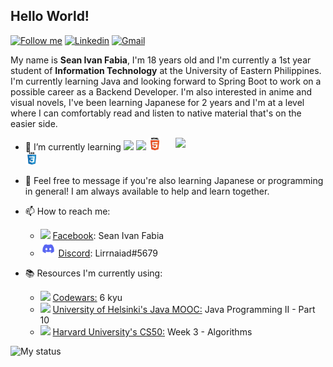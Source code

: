 ## Hello World!

[<img src="https://img.shields.io/github/followers/lirrnaiad?label=follow&style=social" height="22" title="Follow me" />](https://github.com/lirrnaiad)
[![Linkedin](https://img.shields.io/badge/-LinkedIn-blue?style=flat&logo=Linkedin&logoColor=white)](https://www.linkedin.com/in/sean-ivan-fabia-1804bb243/)
[![Gmail](https://img.shields.io/badge/-Gmail-c14438?style=flat&logo=Gmail&logoColor=white)](mailto:seanivanfabia@gmail.com)


My name is **Sean Ivan Fabia**, I'm 18 years old and I'm currently a 1st year student of **Information Technology** at the University of Eastern Philippines.
I'm currently learning Java and looking forward to Spring Boot to work on a possible career as a Backend Developer.
I'm also interested in anime and visual novels, I've been learning Japanese for 2 years and I'm at a level where I can comfortably read and listen to native material that's on the easier side.

<img align= "right" width= "240" src= "https://pa1.narvii.com/6580/8098c6e9207376889eeb0532d9f5a0723c4d73f5_hq.gif"/>


- 🌱 I’m currently learning <code><img height="20" src="https://cdn.jsdelivr.net/gh/devicons/devicon/icons/java/java-original.svg"></code> 
<code><img height="20" src="https://cdn.jsdelivr.net/gh/devicons/devicon/icons/android/android-plain.svg"></code>
<code><img height="20" src="https://raw.githubusercontent.com/github/explore/80688e429a7d4ef2fca1e82350fe8e3517d3494d/topics/html/html.png"></code>
<code><img height="20" src="https://raw.githubusercontent.com/github/explore/80688e429a7d4ef2fca1e82350fe8e3517d3494d/topics/css/css.png"></code>

- 💬 Feel free to message if you're also learning Japanese or programming in general! I am always available to help and learn together.

- 📫 How to reach me:
   - <a><img height="25" src="https://cdn.jsdelivr.net/gh/devicons/devicon/icons/facebook/facebook-original.svg"> [Facebook](https://www.facebook.com/sean.fabia/): Sean Ivan Fabia</a>
   - <a><img height="25" src="https://raw.githubusercontent.com/github/explore/80688e429a7d4ef2fca1e82350fe8e3517d3494d/topics/discord/discord.png"> [Discord](https://discord.com/): Lirrnaiad#5679 </a>

- 📚 Resources I'm currently using:
   - <a><img height="25" src="https://cloud.githubusercontent.com/assets/2475572/4743290/2dcf20cc-5a26-11e4-89fb-62b861e5b29c.png"> [Codewars:](https://www.codewars.com/) 6 kyu </a>
   - <a><img height="25" src="https://cdn.jsdelivr.net/gh/devicons/devicon/icons/java/java-original.svg"> [University of Helsinki's Java MOOC:](https://java-programming.mooc.fi/) Java Programming II - Part 10 </a>
   - <a><img height="25" src="https://cs50.gallerycdn.vsassets.io/extensions/cs50/ddb50/1.1.2/1691002683906/Microsoft.VisualStudio.Services.Icons.Default"> [Harvard University's CS50:](https://cs50.harvard.edu/x/2024/) Week 3 - Algorithms </a>

<img title="My status" align="left" heigth="320" width="420" src="https://github-readme-stats.vercel.app/api?username=lirrnaiad&hide=issues&count_private=true&icon_color=871486&title_color=000000&bg_color=ffffff&show_icons=true)"
/>

